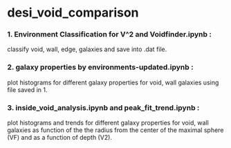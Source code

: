 # desi_void_comparison

### 1. Environment Classification for V^2 and Voidfinder.ipynb : 
classify void, wall, edge, galaxies and save into .dat file.

### 2. galaxy properties by environments-updated.ipynb : 
plot histograms for different galaxy properties for void, wall galaxies using file saved in 1.

### 3. inside_void_analysis.ipynb and peak_fit_trend.ipynb :
plot histograms and trends for different galaxy properties for void, wall galaxies as function of the the radius from the center of the maximal sphere (VF) and as a function of depth (V2).

